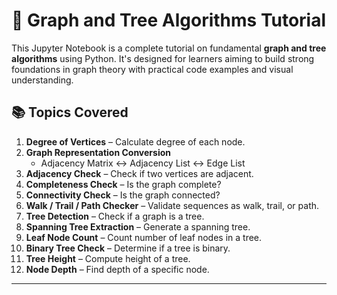 # 📘 Graph and Tree Algorithms Tutorial

This Jupyter Notebook is a complete tutorial on fundamental **graph and tree algorithms** using Python. It's designed for learners aiming to build strong foundations in graph theory with practical code examples and visual understanding.

## 📚 Topics Covered

1. **Degree of Vertices** – Calculate degree of each node.
2. **Graph Representation Conversion**
   - Adjacency Matrix ↔ Adjacency List ↔ Edge List
3. **Adjacency Check** – Check if two vertices are adjacent.
4. **Completeness Check** – Is the graph complete?
5. **Connectivity Check** – Is the graph connected?
6. **Walk / Trail / Path Checker** – Validate sequences as walk, trail, or path.
7. **Tree Detection** – Check if a graph is a tree.
8. **Spanning Tree Extraction** – Generate a spanning tree.
9. **Leaf Node Count** – Count number of leaf nodes in a tree.
10. **Binary Tree Check** – Determine if a tree is binary.
11. **Tree Height** – Compute height of a tree.
12. **Node Depth** – Find depth of a specific node.

---

